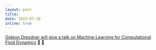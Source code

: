 ```yaml
---
layout: post
title: 
date: 2023-07-10 
inline: true
---
```


[Gideon Dresdner will give a talk on Machine Learning for Computational Fluid Dynamics](projects/ml_4_cfd_dresdner/) :dash: :ocean:

